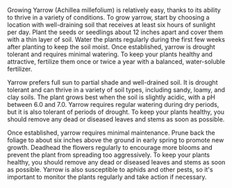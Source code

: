  Growing Yarrow (Achillea millefolium) is relatively easy, thanks to its ability to thrive in a variety of conditions. To grow yarrow, start by choosing a location with well-draining soil that receives at least six hours of sunlight per day. Plant the seeds or seedlings about 12 inches apart and cover them with a thin layer of soil. Water the plants regularly during the first few weeks after planting to keep the soil moist. Once established, yarrow is drought tolerant and requires minimal watering. To keep your plants healthy and attractive, fertilize them once or twice a year with a balanced, water-soluble fertilizer.

 Yarrow prefers full sun to partial shade and well-drained soil. It is drought tolerant and can thrive in a variety of soil types, including sandy, loamy, and clay soils. The plant grows best when the soil is slightly acidic, with a pH between 6.0 and 7.0. Yarrow requires regular watering during dry periods, but it is also tolerant of periods of drought. To keep your plants healthy, you should remove any dead or diseased leaves and stems as soon as possible.

 Once established, yarrow requires minimal maintenance. Prune back the foliage to about six inches above the ground in early spring to promote new growth. Deadhead the flowers regularly to encourage more blooms and prevent the plant from spreading too aggressively. To keep your plants healthy, you should remove any dead or diseased leaves and stems as soon as possible. Yarrow is also susceptible to aphids and other pests, so it's important to monitor the plants regularly and take action if necessary.